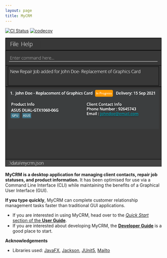 ```yaml
---
layout: page
title: MyCRM
---
```


[![CI Status](https://github.com/AY2122S1-CS2103-T14-3/tp/workflows/Java%20CI/badge.svg)](https://github.com/AY2122S1-CS2103-T14-3/tp/actions)
[![codecov](https://codecov.io/gh/AY2122S1-CS2103-T14-3/tp/branch/master/graph/badge.svg?token=WAM073Y0Q0)](https://codecov.io/gh/AY2122S1-CS2103-T14-3/tp)

![Ui](images/Ui.png)

**MyCRM is a desktop application for managing client contacts, repair job statuses, and product information.** It has been optimised for use via a Command Line Interface (CLI) while maintaining the benefits of a Graphical User Interface (GUI). 

**If you type quickly**, MyCRM can complete customer relationship management tasks faster than traditional GUI applications.

* If you are interested in using MyCRM, head over to the [_Quick Start_ section of the **User Guide**](UserGuide.html#quick-start).
* If you are interested about developing MyCRM, the [**Developer Guide**](DeveloperGuide.html) is a good place to start.


**Acknowledgements**

* Libraries used: [JavaFX](https://openjfx.io/), [Jackson](https://github.com/FasterXML/jackson), [JUnit5](https://github.com/junit-team/junit5), [Mailto](https://mailtolink.me/)
